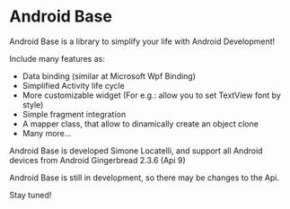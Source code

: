 Android Base
===========

Android Base is a library to simplify your life with Android Development!

Include many features as:
  
  - Data binding (similar at Microsoft Wpf Binding)
  - Simplified Activity life cycle 
  - More customizable widget (For e.g.: allow you to set TextView font by style)
  - Simple fragment integration
  - A mapper class, that allow to dinamically create an object clone
  - Many more...


Android Base is developed Simone Locatelli, and support all Android devices from Android Gingerbread 2.3.6 (Api 9)

Android Base is still in development, so there may be changes to the Api. 

Stay tuned!
